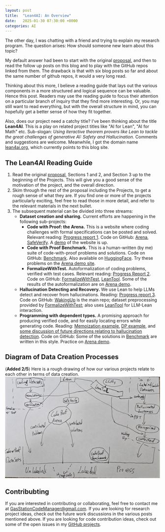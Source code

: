 ```yaml
---
layout: post
title:  "Lean4AI: An Overview"
date:   2025-01-30 07:30:00 +0000
categories: AI
---
```


The other day, I was chatting with a friend and trying to explain my research program. The question arises: How should someone new learn about this topic?

My default answer had been to start with the original [proposal](https://gasstationmanager.github.io/ai/2024/11/04/a-proposal.html), and then to read the follow up posts on this blog and to play with the GitHub repos linked from them. The drawback is that with six blog posts so far and about the same number of github repos, it would a very long read.

Thinking about this more, I believe 
a reading guide that lays out the various components in a more structured and logical sequence can be valuable. 
Hence this post. Readers may use the reading guide to focus their attention on a particular branch of inquiry that they find more interesting. Or, you may still want to read everything,
but with the overall structure in mind, you can hopefully get a better sense of how they fit together.

Also, does our project need a catchy title? I've been thinking about the title  **Lean4AI**.
This is a play on related project titles like "AI for Lean", "AI for Math" etc.
Sub-slogan:
*Using iteractive theorem provers like Lean to tackle the great challenges of generative AI: Safety and Hallucination.*
Comments and suggestions are welcome. Meanwhile, I got the domain name [lean4ai.org](http://lean4ai.org), which currently points to this blog site.

## The Lean4AI Reading Guide

1. Read the original [proposal](https://gasstationmanager.github.io/ai/2024/11/04/a-proposal.html), Sections 1 and 2, and Section 3 up to the beginning of the Projects. This will give you a good sense of the  motivation of the project, and the overall direction.
2. Skim through the rest of the proposal including the Projects, to get a rough sense of what they are. If you find one or more of the projects particularly exciting, feel free to read those in more detail, and refer to the relevant materials in the next bullet. 
3. The subsequent material can be divided into three streams:
    - **Dataset creation and sharing.** Current efforts are happening in the following sub-projects:
        - **Code with Proof: the Arena.** This is a website where coding challenges with formal specifications can be posted and solved.  Relevant reading: [Progress report 1](https://gasstationmanager.github.io/ai/2024/11/19/progress1.html). Code on GitHub: [Arena](https://github.com/GasStationManager/CodeProofTheArena), [SafeVerify](https://github.com/GasStationManager/SafeVerify).
        A [demo](http://www.codeproofarena.com:8000/) of the website is up.
        - **Code with Proof Benchmark.** This is a human-written (by me) suite of code-with-proof problems and solutions. Code on GitHub: [Benchmark](https://github.com/GasStationManager/CodeProofBenchmark). Also available on [HuggingFace](https://huggingface.co/datasets/GasStationManager/CodeProofBenchmark).
        Try these problems on the [Arena demo site](http://www.codeproofarena.com:8000/).
        - **FormalizeWithTest.** Autoformalization of coding problems, verified with test cases. Relevant reading: [Progress Report 2](https://gasstationmanager.github.io/ai/2024/11/29/progress2.html). Code on GitHub: [FormalizeWithTest](https://github.com/GasStationManager/FormalizeWithTest), [LeanTool](https://github.com/GasStationManager/LeanTool).
        Some of the results of the autoformalization are on [Arena demo](http://www.codeproofarena.com:8000/).
    - **Hallucination Detecting and Recovery.** We use Lean to help LLMs
    detect and recover from hallucinations. Reading: [Progress report 3](https://gasstationmanager.github.io/ai/2025/01/22/hallucination.html). Code on GitHub: [WakingUp](https://github.com/GasStationManager/WakingUp) is the main repo; dataset preprocessing provided by [FormalizeWithTest](https://github.com/GasStationManager/FormalizeWithTest); also uses [LeanTool](https://github.com/GasStationManager/LeanTool) for LLM-Lean interaction.
    - **Programming with dependent types.** A promising approach for producing verified code, and for easily locating errors while generating code. Reading: [Memoization example](https://gasstationmanager.github.io/ai/2024/12/03/memoization1.html), [DP example](https://gasstationmanager.github.io/ai/2024/12/09/dp2.html), and [some discussion of future directions relating to hallucination detection](https://gasstationmanager.github.io/ai/2025/01/22/hallucination.html). Code on GitHub: Some of the solutions in [Benchmark](https://github.com/GasStationManager/CodeProofBenchmark) are written in this style. Practice on [Arena demo](http://www.codeproofarena.com:8000/).


## Diagram of Data Creation Processes

(**Added 2/5**) Here is a rough drawing of how our various projects relate to each other in  terms of data creation.
![Data creation processes](/images/data_overview.jpg)

## Contribubting

If you are interested in contributing or collaborating, feel free to contact me at
GasStationCodeManager@gmail.com. If you are looking for research project ideas, check out the future work discussions in the various posts mentioned above. If you are looking for code contribution ideas, check out some of the open issues in my [GitHub projects](https://github.com/GasStationManager/). 

